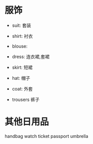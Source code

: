 # 服饰
* suit: 套装
* shirt: 衬衣
* blouse: 

* dress: 连衣裙,套裙
* skirt: 短裙

* hat: 帽子
* coat: 外套

* trousers 裤子

# 其他日用品
handbag
watch
ticket
passport
umbrella